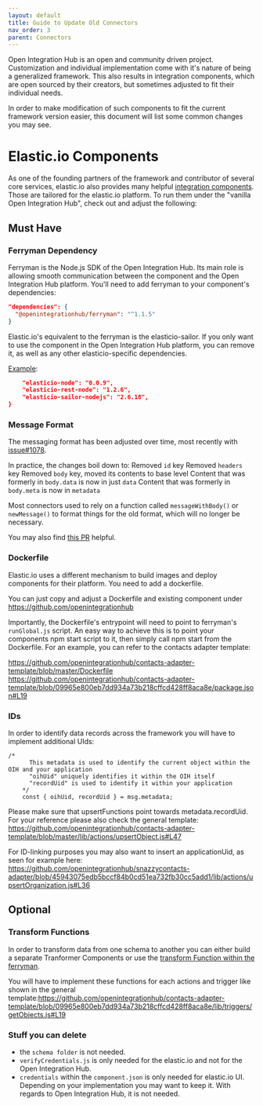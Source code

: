 ```yaml
---
layout: default
title: Guide to Update Old Connectors
nav_order: 3
parent: Connectors
---
```

Open Integration Hub is an open and community driven project. Customization and individual implementation come with it's nature of being a generalized framework. This also results in integration components, which are open sourced by their creators, but sometimes adjusted to fit their individual needs.

In order to make modification of such components to fit the current framework version easier, this document will list some common changes you may see.

# Elastic.io Components
As one of the founding partners of the framework and contributor of several core services, elastic.io also provides many helpful [integration components](https://github.com/elasticio). Those are tailored for the elastic.io platform. To run them under the "vanilla Open Integration Hub", check out and adjust the following:

## Must Have

### Ferryman Dependency
Ferryman is the Node.js SDK of the Open Integration Hub. Its main role is allowing smooth communication between the component and the Open Integration Hub platform. You'll need to add ferryman to your component's dependencies:

```json
"dependencies": {
  "@openintegrationhub/ferryman": "^1.1.5"
}
```

Elastic.io's equivalent to the ferryman is the elasticio-sailor. If you only want to use the component in the Open Integration Hub platform, you can remove it, as well as any other elasticio-specific dependencies.

[Example](https://github.com/elasticio/sugarcrm-component/blob/69ea950d9ba57500d23b60dfc4d67a7c5eebdea8/package.json#L31-L33):

```json
    "elasticio-node": "0.0.9",
    "elasticio-rest-node": "1.2.6",
    "elasticio-sailor-nodejs": "2.6.18",
}
```

### Message Format
The messaging format has been adjusted over time, most recently with [issue#1078](https://github.com/openintegrationhub/openintegrationhub/issues/1078).

In practice, the changes boil down to:
Removed ```id``` key
Removed ```headers``` key
Removed ```body``` key, moved its contents to base level
Content that was formerly in ```body.data``` is now in just ```data```
Content that was formerly in ```body.meta``` is now in ```metadata```

Most connectors used to rely on a function called ```messageWithBody()``` or ```newMessage()``` to format things for the old format, which will no longer be necessary.

You may also find [this PR](https://github.com/openintegrationhub/snazzycontacts-adapter/commit/49aa1336f6c29d98c0bf86cac924e9c2da07adbf) helpful.

### Dockerfile
Elastic.io uses a different mechanism to build images and deploy components for their platform. You need to add a dockerfile.

You can just copy and adjust a Dockerfile and existing component under https://github.com/openintegrationhub

Importantly, the Dockerfile's entrypoint will need to point to ferryman's `runGlobal.js` script. An easy way to achieve this is to point your components npm start script to it, then simply call npm start from the Dockerfile. For an example, you can refer to the contacts adapter template:

https://github.com/openintegrationhub/contacts-adapter-template/blob/master/Dockerfile
https://github.com/openintegrationhub/contacts-adapter-template/blob/09965e800eb7dd934a73b218cffcd428ff8aca8e/package.json#L19

### IDs

In order to identify data records across the framework you will have to implement additional UIds:

```
/*
      This metadata is used to identify the current object within the OIH and your application
      "oihUid" uniquely identifies it within the OIH itself
      "recordUid" is used to identify it within your application
    */
    const { oihUid, recordUid } = msg.metadata;
```
    

Please make sure that upsertFunctions point towards metadata.recordUid. For your reference please also check the general template: https://github.com/openintegrationhub/contacts-adapter-template/blob/master/lib/actions/upsertObject.js#L47

For ID-linking purposes you may also want to insert an applicationUid, as seen for example here:
https://github.com/openintegrationhub/snazzycontacts-adapter/blob/45943075edb5bccf84b0cd51ea732fb30cc5add1/lib/actions/upsertOrganization.js#L36

## Optional

### Transform Functions
In order to transform data from one schema to another you can either build a separate Tranformer Components or use the [transform Function within the ferryman](https://github.com/openintegrationhub/openintegrationhub/blob/master/lib/ferryman/lib/transformer.js).

You will have to implement these functions for each actions and trigger like shown in the general template:https://github.com/openintegrationhub/contacts-adapter-template/blob/09965e800eb7dd934a73b218cffcd428ff8aca8e/lib/triggers/getObjects.js#L19

### Stuff you can delete
- the ```schema folder``` is not needed.
- ```verifyCredentials.js``` is only needed for the elastic.io and not for the Open Integration Hub.
- ```credentials``` within the ```component.json``` is only needed for elastic.io UI. Depending on your implementation you may want to keep it. With regards to Open Integration Hub, it is not needed.
